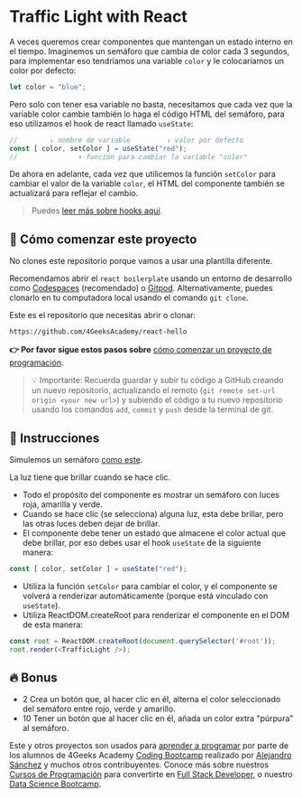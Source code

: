 <!-- hide -->
# Traffic Light with React
<!-- endhide -->

A veces queremos crear componentes que mantengan un estado interno en el tiempo. Imaginemos un semáforo que cambia de color cada 3 segundos, para implementar eso tendríamos una variable `color` y le colocaríamos un color por defecto:

```js
let color = "blue";
```

Pero solo con tener esa variable no basta, necesitamos que cada vez que la variable color cambie también lo haga el código HTML del semáforo, para eso utilizamos el hook de react llamado `useState`:

```js
//        ↓ nombre de variable         ↓ valor por defecto
const [ color, setColor ] = useState("red");
//               ⬆ función para cambiar la variable "color"
```

De ahora en adelante, cada vez que utilicemos la función `setColor` para cambiar el valor de la variable `color`, el HTML del componente también se actualizará para reflejar el cambio.

> Puedes [leer más sobre hooks aquí](https://4geeks.com/es/lesson/react-hooks-explained-es).

## 🌱 Cómo comenzar este proyecto

No clones este repositorio porque vamos a usar una plantilla diferente.

Recomendamos abrir el `react boilerplate` usando un entorno de desarrollo como [Codespaces](https://4geeks.com/es/lesson/tutorial-de-github-codespaces) (recomendado) o [Gitpod](https://4geeks.com/es/lesson/como-utilizar-gitpod). Alternativamente, puedes clonarlo en tu computadora local usando el comando `git clone`.

Este es el repositorio que necesitas abrir o clonar:

```txt
https://github.com/4GeeksAcademy/react-hello
```

**👉 Por favor sigue estos pasos sobre** [cómo comenzar un proyecto de programación](https://4geeks.com/es/lesson/como-comenzar-un-proyecto-de-codificacion).

> 💡 Importante: Recuerda guardar y subir tu código a GitHub creando un nuevo repositorio, actualizando el remoto (`git remote set-url origin <your new url>`) y subiendo el código a tu nuevo repositorio usando los comandos `add`, `commit` y `push` desde la terminal de git.

## 📝 Instrucciones

Simulemos un semáforo [como este](https://github.com/breatheco-de/exercise-traffic-light-react/blob/master/preview.gif).

La luz tiene que brillar cuando se hace clic.

- Todo el propósito del componente es mostrar un semáforo con luces roja, amarilla y verde.
- Cuando se hace clic (se selecciona) alguna luz, esta debe brillar, pero las otras luces deben dejar de brillar.
- El componente debe tener un estado que almacene el color actual que debe brillar, por eso debes usar el hook `useState` de la siguiente manera:
  
```js
const [ color, setColor ] = useState("red");
```

- Utiliza la función `setColor` para cambiar el color, y el componente se volverá a renderizar automáticamente (porque está vinculado con `useState`).
- Utiliza ReactDOM.createRoot para renderizar el componente en el DOM de esta manera:

```js
const root = ReactDOM.createRoot(document.querySelector('#root'));
root.render(<TrafficLight />);
```

## 🔥 Bonus

+ 2 Crea un botón que, al hacer clic en él, alterna el color seleccionado del semáforo entre rojo, verde y amarillo.
+ 10 Tener un botón que al hacer clic en él, añada un color extra "púrpura" al semáforo.

Este y otros proyectos son usados para [aprender a programar](https://4geeksacademy.com/es/aprender-a-programar/aprender-a-programar-desde-cero) por parte de los alumnos de 4Geeks Academy [Coding Bootcamp](https://4geeksacademy.com/us/coding-bootcamp) realizado por [Alejandro Sánchez](https://twitter.com/alesanchezr) y muchos otros contribuyentes. Conoce más sobre nuestros [Cursos de Programación](https://4geeksacademy.com/es/curso-de-programacion-desde-cero?lang=es) para convertirte en [Full Stack Developer](https://4geeksacademy.com/es/coding-bootcamps/desarrollador-full-stack/?lang=es), o nuestro [Data Science Bootcamp](https://4geeksacademy.com/es/coding-bootcamps/curso-datascience-machine-learning).
